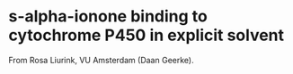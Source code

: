 # s-alpha-ionone binding to cytochrome P450 in explicit solvent

From Rosa Liurink, VU Amsterdam (Daan Geerke).

